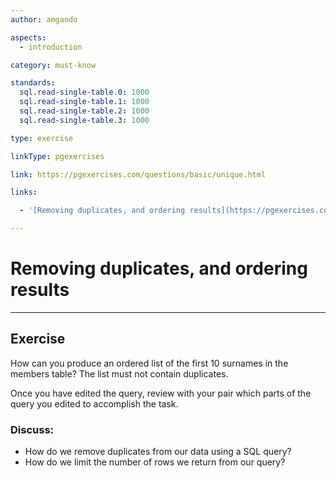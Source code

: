 ```yaml
---
author: amgando

aspects:
  - introduction

category: must-know

standards:
  sql.read-single-table.0: 1000
  sql.read-single-table.1: 1000
  sql.read-single-table.2: 1000
  sql.read-single-table.3: 1000

type: exercise

linkType: pgexercises

link: https://pgexercises.com/questions/basic/unique.html

links:

  - '[Removing duplicates, and ordering results](https://pgexercises.com/questions/basic/unique.html){documentation}'

---
```


# Removing duplicates, and ordering results

---
## Exercise

How can you produce an ordered list of the first 10 surnames in the members table? The list must not contain duplicates.

Once you have edited the query, review with your pair which parts of the query you edited to accomplish the task.

### Discuss:
- How do we remove duplicates from our data using a SQL query?
- How do we limit the number of rows we return from our query?
